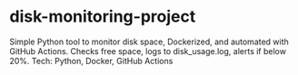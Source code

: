 # disk-monitoring-project
Simple Python tool to monitor disk space, Dockerized, and automated with GitHub Actions. Checks free space, logs to disk_usage.log, alerts if below 20%.  Tech: Python, Docker, GitHub Actions
